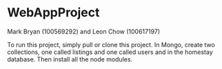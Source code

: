 # WebAppProject 
Mark Bryan (100569292) and Leon Chow (100617197)

To run this project, simply pull or clone this project. In Mongo, create two collections, one called listings and one called users and 
in the homestay database. Then install all the node modules.

